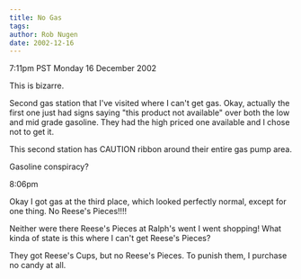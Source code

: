 ```yaml
---
title: No Gas
tags: 
author: Rob Nugen
date: 2002-12-16
---
```


<p class=date>7:11pm PST Monday 16 December 2002</p>

<p>This is bizarre.</p>

<p>Second gas station that I've visited where I can't get gas.  Okay,
actually the first one just had signs saying "this product not
available" over both the low and mid grade gasoline.  They had the
high priced one available and I chose not to get it.</p>

<p>This second station has CAUTION ribbon around their entire gas pump
area.</p>

<p>Gasoline conspiracy?</p>

<p class=date>8:06pm</p>

<p>Okay I got gas at the third place, which looked perfectly normal,
except for one thing.  No Reese's Pieces!!!!</p>

<p>Neither were there Reese's Pieces at Ralph's went I went shopping!
What kinda of state is this where I can't get Reese's Pieces?</p>

<p>They got Reese's Cups, but no Reese's Pieces.  To punish them, I
purchase no candy at all.</p>
